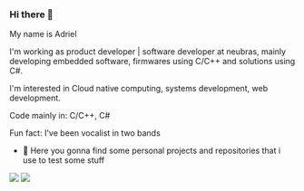 ### Hi there 👋

My name is Adriel

I'm working as product developer | software developer at neubras, mainly developing embedded software, firmwares using C/C++ and solutions using C#.

I'm interested in Cloud native computing, systems development, web development.

Code mainly in: C/C++, C# 

Fun fact: I've been vocalist in two bands

- 🔭 Here you gonna find some personal projects and repositories that i use to test some stuff





[<img src="https://img.shields.io/badge/linkedin-%230077B5.svg?&style=for-the-badge&logo=linkedin&logoColor=white" />](https://www.linkedin.com/in/adriel-souza-363b05179/) [<img src = "https://img.shields.io/badge/instagram-%23E4405F.svg?&style=for-the-badge&logo=instagram&logoColor=white">](https://www.instagram.com/adrielsouzaaa/) 



<!--
**A-souza96/A-souza96** is a ✨ _special_ ✨ repository because its `README.md` (this file) appears on your GitHub profile.
My name is Adriel. 
Além disso possuo inglês avançado, pacote office avançado e conhecimentos em diferentes linguagens de programação, entre elas: JavaScript ,Java , .NET. 
Desde criança sou apaixonado por inovações e ciências exatas, isso me fez escolher uma carreira na qual eu pudesse estudar e me aprofundar em diferentes tipos de tecnologias. 
Meu objetivo profissional é compartilhar experiências e conhecimento a fim de contribuir por resultados por meio das minhas habilidades e aprender constantemente com o dia a dia de trabalho. 
Here are some ideas to get you started:
- 🔭 I’m currently working on ...

